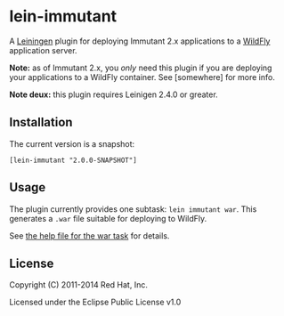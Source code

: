 # lein-immutant

A [Leiningen](http://leiningen.org/) plugin for deploying Immutant 2.x
applications to a [WildFly](http://wildfly.org/) application server.

**Note:** as of Immutant 2.x, you *only* need this plugin if you are
deploying your applications to a WildFly container. See [somewhere]
for more info.

**Note deux:** this plugin requires Leinigen 2.4.0 or greater.

## Installation

The current version is a snapshot:

    [lein-immutant "2.0.0-SNAPSHOT"]

## Usage

The plugin currently provides one subtask: `lein immutant war`. This
generates a `.war` file suitable for deploying to WildFly.

See
[the help file for the war task](docs/war.md)
for details.

## License

Copyright (C) 2011-2014 Red Hat, Inc.

Licensed under the Eclipse Public License v1.0
